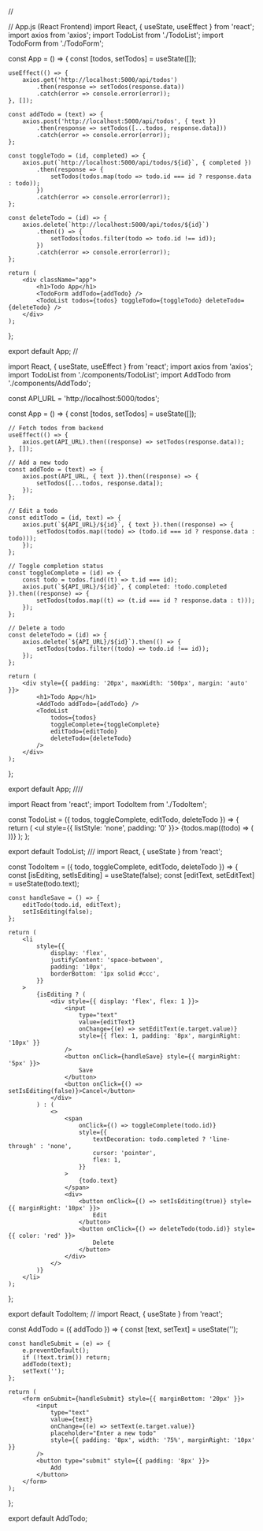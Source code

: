 //

// App.js (React Frontend)
import React, { useState, useEffect } from 'react';
import axios from 'axios';
import TodoList from './TodoList';
import TodoForm from './TodoForm';

const App = () => {
    const [todos, setTodos] = useState([]);

    useEffect(() => {
        axios.get('http://localhost:5000/api/todos')
            .then(response => setTodos(response.data))
            .catch(error => console.error(error));
    }, []);

    const addTodo = (text) => {
        axios.post('http://localhost:5000/api/todos', { text })
            .then(response => setTodos([...todos, response.data]))
            .catch(error => console.error(error));
    };

    const toggleTodo = (id, completed) => {
        axios.put(`http://localhost:5000/api/todos/${id}`, { completed })
            .then(response => {
                setTodos(todos.map(todo => todo.id === id ? response.data : todo));
            })
            .catch(error => console.error(error));
    };

    const deleteTodo = (id) => {
        axios.delete(`http://localhost:5000/api/todos/${id}`)
            .then(() => {
                setTodos(todos.filter(todo => todo.id !== id));
            })
            .catch(error => console.error(error));
    };

    return (
        <div className="app">
            <h1>Todo App</h1>
            <TodoForm addTodo={addTodo} />
            <TodoList todos={todos} toggleTodo={toggleTodo} deleteTodo={deleteTodo} />
        </div>
    );
};

export default App;
//

import React, { useState, useEffect } from 'react';
import axios from 'axios';
import TodoList from './components/TodoList';
import AddTodo from './components/AddTodo';

const API_URL = 'http://localhost:5000/todos';

const App = () => {
    const [todos, setTodos] = useState([]);

    // Fetch todos from backend
    useEffect(() => {
        axios.get(API_URL).then((response) => setTodos(response.data));
    }, []);

    // Add a new todo
    const addTodo = (text) => {
        axios.post(API_URL, { text }).then((response) => {
            setTodos([...todos, response.data]);
        });
    };

    // Edit a todo
    const editTodo = (id, text) => {
        axios.put(`${API_URL}/${id}`, { text }).then((response) => {
            setTodos(todos.map((todo) => (todo.id === id ? response.data : todo)));
        });
    };

    // Toggle completion status
    const toggleComplete = (id) => {
        const todo = todos.find((t) => t.id === id);
        axios.put(`${API_URL}/${id}`, { completed: !todo.completed }).then((response) => {
            setTodos(todos.map((t) => (t.id === id ? response.data : t)));
        });
    };

    // Delete a todo
    const deleteTodo = (id) => {
        axios.delete(`${API_URL}/${id}`).then(() => {
            setTodos(todos.filter((todo) => todo.id !== id));
        });
    };

    return (
        <div style={{ padding: '20px', maxWidth: '500px', margin: 'auto' }}>
            <h1>Todo App</h1>
            <AddTodo addTodo={addTodo} />
            <TodoList
                todos={todos}
                toggleComplete={toggleComplete}
                editTodo={editTodo}
                deleteTodo={deleteTodo}
            />
        </div>
    );
};

export default App;
////



import React from 'react';
import TodoItem from './TodoItem';

const TodoList = ({ todos, toggleComplete, editTodo, deleteTodo }) => {
    return (
        <ul style={{ listStyle: 'none', padding: '0' }}>
            {todos.map((todo) => (
                <TodoItem
                    key={todo.id}
                    todo={todo}
                    toggleComplete={toggleComplete}
                    editTodo={editTodo}
                    deleteTodo={deleteTodo}
                />
            ))}
        </ul>
    );
};

export default TodoList;
///
import React, { useState } from 'react';

const TodoItem = ({ todo, toggleComplete, editTodo, deleteTodo }) => {
    const [isEditing, setIsEditing] = useState(false);
    const [editText, setEditText] = useState(todo.text);

    const handleSave = () => {
        editTodo(todo.id, editText);
        setIsEditing(false);
    };

    return (
        <li
            style={{
                display: 'flex',
                justifyContent: 'space-between',
                padding: '10px',
                borderBottom: '1px solid #ccc',
            }}
        >
            {isEditing ? (
                <div style={{ display: 'flex', flex: 1 }}>
                    <input
                        type="text"
                        value={editText}
                        onChange={(e) => setEditText(e.target.value)}
                        style={{ flex: 1, padding: '8px', marginRight: '10px' }}
                    />
                    <button onClick={handleSave} style={{ marginRight: '5px' }}>
                        Save
                    </button>
                    <button onClick={() => setIsEditing(false)}>Cancel</button>
                </div>
            ) : (
                <>
                    <span
                        onClick={() => toggleComplete(todo.id)}
                        style={{
                            textDecoration: todo.completed ? 'line-through' : 'none',
                            cursor: 'pointer',
                            flex: 1,
                        }}
                    >
                        {todo.text}
                    </span>
                    <div>
                        <button onClick={() => setIsEditing(true)} style={{ marginRight: '10px' }}>
                            Edit
                        </button>
                        <button onClick={() => deleteTodo(todo.id)} style={{ color: 'red' }}>
                            Delete
                        </button>
                    </div>
                </>
            )}
        </li>
    );
};

export default TodoItem;
//
import React, { useState } from 'react';

const AddTodo = ({ addTodo }) => {
    const [text, setText] = useState('');

    const handleSubmit = (e) => {
        e.preventDefault();
        if (!text.trim()) return;
        addTodo(text);
        setText('');
    };

    return (
        <form onSubmit={handleSubmit} style={{ marginBottom: '20px' }}>
            <input
                type="text"
                value={text}
                onChange={(e) => setText(e.target.value)}
                placeholder="Enter a new todo"
                style={{ padding: '8px', width: '75%', marginRight: '10px' }}
            />
            <button type="submit" style={{ padding: '8px' }}>
                Add
            </button>
        </form>
    );
};

export default AddTodo;
